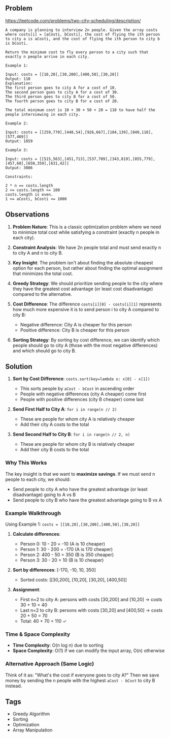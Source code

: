 ## Problem

https://leetcode.com/problems/two-city-scheduling/description/

```
A company is planning to interview 2n people. Given the array costs where costs[i] = [aCosti, bCosti], the cost of flying the ith person to city a is aCosti, and the cost of flying the ith person to city b is bCosti.

Return the minimum cost to fly every person to a city such that exactly n people arrive in each city.

Example 1:

Input: costs = [[10,20],[30,200],[400,50],[30,20]]
Output: 110
Explanation: 
The first person goes to city A for a cost of 10.
The second person goes to city A for a cost of 30.
The third person goes to city B for a cost of 50.
The fourth person goes to city B for a cost of 20.

The total minimum cost is 10 + 30 + 50 + 20 = 110 to have half the people interviewing in each city.

Example 2:

Input: costs = [[259,770],[448,54],[926,667],[184,139],[840,118],[577,469]]
Output: 1859

Example 3:

Input: costs = [[515,563],[451,713],[537,709],[343,819],[855,779],[457,60],[650,359],[631,42]]
Output: 3086

Constraints:

2 * n == costs.length
2 <= costs.length <= 100
costs.length is even.
1 <= aCosti, bCosti <= 1000
```

## Observations

1. **Problem Nature**: This is a classic optimization problem where we need to minimize total cost while satisfying a constraint (exactly n people in each city).

2. **Constraint Analysis**: We have 2n people total and must send exactly n to city A and n to city B.

3. **Key Insight**: The problem isn't about finding the absolute cheapest option for each person, but rather about finding the optimal assignment that minimizes the total cost.

4. **Greedy Strategy**: We should prioritize sending people to the city where they have the greatest cost advantage (or least cost disadvantage) compared to the alternative.

5. **Cost Difference**: The difference `costs[i][0] - costs[i][1]` represents how much more expensive it is to send person i to city A compared to city B:
   - Negative difference: City A is cheaper for this person
   - Positive difference: City B is cheaper for this person

6. **Sorting Strategy**: By sorting by cost difference, we can identify which people should go to city A (those with the most negative differences) and which should go to city B.

## Solution

1. **Sort by Cost Difference**: `costs.sort(key=lambda x: x[0] - x[1])`
   - This sorts people by `aCost - bCost` in ascending order
   - People with negative differences (city A cheaper) come first
   - People with positive differences (city B cheaper) come last

2. **Send First Half to City A**: `for i in range(n // 2)`
   - These are people for whom city A is relatively cheaper
   - Add their city A costs to the total

3. **Send Second Half to City B**: `for i in range(n // 2, n)`
   - These are people for whom city B is relatively cheaper
   - Add their city B costs to the total

### Why This Works

The key insight is that we want to **maximize savings**. If we must send n people to each city, we should:
- Send people to city A who have the greatest advantage (or least disadvantage) going to A vs B
- Send people to city B who have the greatest advantage going to B vs A

### Example Walkthrough

Using Example 1: `costs = [[10,20],[30,200],[400,50],[30,20]]`

1. **Calculate differences**:
   - Person 0: 10 - 20 = -10 (A is 10 cheaper)
   - Person 1: 30 - 200 = -170 (A is 170 cheaper)
   - Person 2: 400 - 50 = 350 (B is 350 cheaper)
   - Person 3: 30 - 20 = 10 (B is 10 cheaper)

2. **Sort by differences**: [-170, -10, 10, 350]
   - Sorted costs: [[30,200], [10,20], [30,20], [400,50]]

3. **Assignment**:
   - First n=2 to city A: persons with costs [30,200] and [10,20] → costs 30 + 10 = 40
   - Last n=2 to city B: persons with costs [30,20] and [400,50] → costs 20 + 50 = 70
   - Total: 40 + 70 = 110 ✓

### Time & Space Complexity

- **Time Complexity**: O(n log n) due to sorting
- **Space Complexity**: O(1) if we can modify the input array, O(n) otherwise

### Alternative Approach (Same Logic)

Think of it as: "What's the cost if everyone goes to city A?" Then we save money by sending the n people with the highest `aCost - bCost` to city B instead.

## Tags

- Greedy Algorithm
- Sorting
- Optimization
- Array Manipulation

